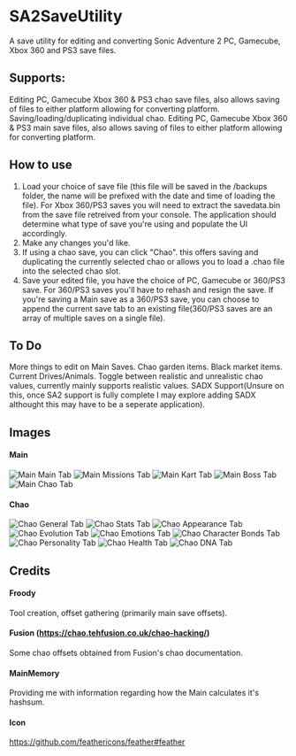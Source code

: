 # SA2SaveUtility
A save utility for editing and converting Sonic Adventure 2 PC, Gamecube, Xbox 360 and PS3 save files.

## Supports:
Editing PC, Gamecube Xbox 360 & PS3 chao save files, also allows saving of files to either platform allowing for converting platform.
Saving/loading/duplicating individual chao.
Editing PC, Gamecube Xbox 360 & PS3 main save files, also allows saving of files to either platform allowing for converting platform.

## How to use
1. Load your choice of save file (this file will be saved in the /backups folder, the name will be prefixed with the date and time of loading the file). For Xbox 360/PS3 saves you will need to extract the savedata.bin from the save file retreived from your console. The application should determine what type of save you're using and populate the UI accordingly.
2. Make any changes you'd like.
3. If using a chao save, you can click "Chao". this offers saving and duplicating the currently selected chao or allows you to load a .chao file into the selected chao slot.
4. Save your edited file, you have the choice of PC, Gamecube or 360/PS3 save. For 360/PS3 saves you'll have to rehash and resign the save. If you're saving a Main save as a 360/PS3 save, you can choose to append the current save tab to an existing file(360/PS3 saves are an array of multiple saves on a single file).

## To Do
More things to edit on Main Saves.
Chao garden items.
Black market items.
Current Drives/Animals.
Toggle between realistic and unrealistic chao values, currently mainly supports realistic values.
SADX Support(Unsure on this, once SA2 support is fully complete I may explore adding SADX althought this may have to be a seperate application).

## Images
#### Main
![Main Main Tab](https://dev.froody.tech/SA2SaveUtility/img/Main_Main2.png)
![Main Missions Tab](https://dev.froody.tech/SA2SaveUtility/img/Main_Missions.png)
![Main Kart Tab](https://dev.froody.tech/SA2SaveUtility/img/Main_Kart.png)
![Main Boss Tab](https://dev.froody.tech/SA2SaveUtility/img/Main_Boss.png)
![Main Chao Tab](https://dev.froody.tech/SA2SaveUtility/img/Main_Chao.png)
#### Chao
![Chao General Tab](https://dev.froody.tech/SA2SaveUtility/img/Chao_General.png)
![Chao Stats Tab](https://dev.froody.tech/SA2SaveUtility/img/Chao_Stats.png)
![Chao Appearance Tab](https://dev.froody.tech/SA2SaveUtility/img/Chao_Appearance.png)
![Chao Evolution Tab](https://dev.froody.tech/SA2SaveUtility/img/Chao_Evolution.png)
![Chao Emotions Tab](https://dev.froody.tech/SA2SaveUtility/img/Chao_Emotions.png)
![Chao Character Bonds Tab](https://dev.froody.tech/SA2SaveUtility/img/Chao_CharacterBonds.png)
![Chao Personality Tab](https://dev.froody.tech/SA2SaveUtility/img/Chao_Personality.png)
![Chao Health Tab](https://dev.froody.tech/SA2SaveUtility/img/Chao_Health.png)
![Chao DNA Tab](https://dev.froody.tech/SA2SaveUtility/img/Chao_DNA.png)

## Credits
#### Froody
Tool creation, offset gathering (primarily main save offsets).
#### Fusion (https://chao.tehfusion.co.uk/chao-hacking/)
Some chao offsets obtained from Fusion's chao documentation.
#### MainMemory
Providing me with information regarding how the Main calculates it's hashsum.
#### Icon
https://github.com/feathericons/feather#feather
